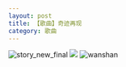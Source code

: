 ```yaml
---
layout: post
title: 【歌曲】奇迹再现
category: 歌曲
---
```

![story_new_final](http://s5kw20fzf.hd-bkt.clouddn.com/img/story_new_final_0322.png)
![](http://s5kx63xd7.hd-bkt.clouddn.com/img/wonder-220624-1.jpg)
![wanshan](http://s5kw20fzf.hd-bkt.clouddn.com/img/wanshan.png)